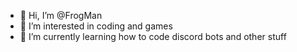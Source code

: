 - 👋 Hi, I’m @FrogMan
- 👀 I’m interested in coding and games
- 🌱 I’m currently learning how to code discord bots and other stuff

<!---
pyrenean/pyrenean is a ✨ special ✨ repository because its `README.md` (this file) appears on your GitHub profile.
You can click the Preview link to take a look at your changes.
--->
